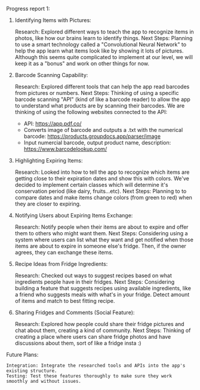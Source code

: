 Progress report 1:
1. Identifying Items with Pictures:


    Research: Explored different ways to teach the app to recognize items in photos, like how our brains learn to identify things.
    Next Steps: Planning to use a smart technology called a "Convolutional Neural Network" to help the app learn what items look like by showing it lots of pictures. Although this seems quite complicated to implement at our level, we will keep it as a "bonus" and work on other things for now.

2. Barcode Scanning Capability:

    Research: Explored different tools that can help the app read barcodes from pictures or numbers.
    Next Steps: Thinking of using a specific barcode scanning "API" (kind of like a barcode reader) to allow the app to understand what products are by scanning their barcodes.
   We are thinking of using the following websites connected to the API:
   - API: https://app.pdf.co/
   - Converts image of barcode and outputs a .txt with the numerical barcode: https://products.groupdocs.app/parser/image
   - Input numercial barcode, output product name, description: https://www.barcodelookup.com/


3. Highlighting Expiring Items:

    Research: Looked into how to tell the app to recognize which items are getting close to their expiration dates and show this with colors. We've decided to implement certain classes which will determine it's conservation period (like dairy, fruits...etc). 
    Next Steps: Planning to to compare dates and make items change colors (from green to red) when they are closer to expiring.

4. Notifying Users about Expiring Items Exchange:

    Research: Notify people when their items are about to expire and offer them to others who might want them.
    Next Steps: Considering using a system where users can list what they want and get notified when those items are about to expire in someone else's fridge. Then, if the owner agrees, they can exchange these items.

5. Recipe Ideas from Fridge Ingredients:

    Research: Checked out ways to suggest recipes based on what ingredients people have in their fridges.
    Next Steps: Considering building a feature that suggests recipes using available ingredients, like a friend who suggests meals with what's in your fridge. Detect amount of items and match to best fitting recipe.

6. Sharing Fridges and Comments (Social Feature):

    Research: Explored how people could share their fridge pictures and chat about them, creating a kind of community.
    Next Steps: Thinking of creating a place where users can share fridge photos and have discussions about them, sort of like a fridge insta :)

Future Plans:

    Integration: Integrate the researched tools and APIs into the app's existing structure.
    Testing: Test these features thoroughly to make sure they work smoothly and without issues.

